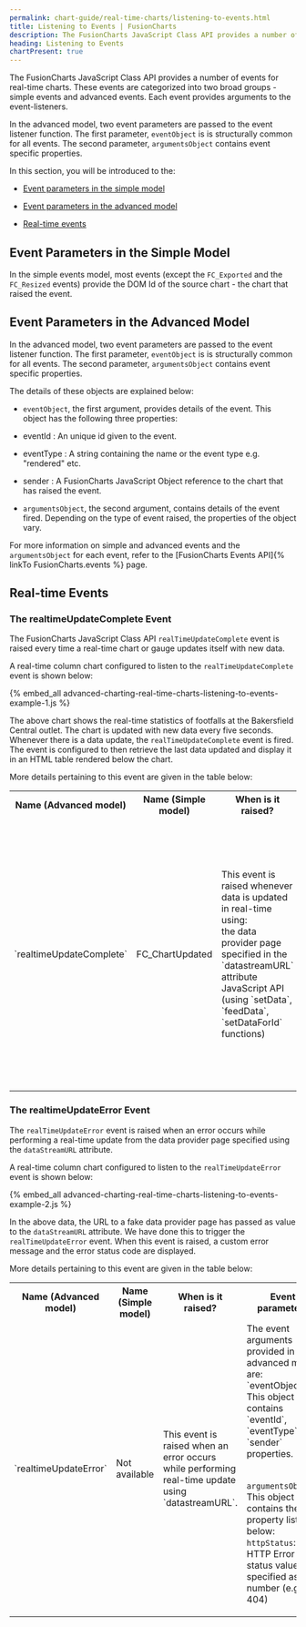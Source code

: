```yaml
---
permalink: chart-guide/real-time-charts/listening-to-events.html
title: Listening to Events | FusionCharts
description: The FusionCharts JavaScript Class API provides a number of events for real-time charts.
heading: Listening to Events
chartPresent: true
---
```


The FusionCharts JavaScript Class API provides a number of events for real-time charts. These events are categorized into two broad groups - simple events and advanced events. Each event provides arguments to the event-listeners.

In the advanced model, two event parameters are passed to the event listener function. The first parameter, `eventObject` is is structurally common for all events. The second parameter, `argumentsObject` contains event specific properties.

In this section, you will be introduced to the:

* <a href="/chart-guide/real-time-charts/listening-to-events.html#event-parameters-in-the-simple-model">Event parameters in the simple model</a>

* <a href="/chart-guide/real-time-charts/listening-to-events.html#event-parameters-in-the-advanced-model">Event parameters in the advanced model</a>

* <a href="/chart-guide/real-time-charts/listening-to-events.html#real-time-events">Real-time events</a>

## Event Parameters in the Simple Model

In the simple events model, most events (except the `FC_Exported` and the `FC_Resized` events) provide the DOM Id of the source chart - the chart that raised the event.

## Event Parameters in the Advanced Model

In the advanced model, two event parameters are passed to the event listener function. The first parameter, `eventObject` is is structurally common for all events. The second parameter, `argumentsObject` contains event specific properties.

The details of these objects are explained below:

* `eventObject`, the first argument, provides details of the event. This object has the following three properties:

* eventId : An unique id given to the event.

* eventType : A string containing the name or the event type e.g. "rendered" etc.

* sender : A FusionCharts JavaScript Object reference to the chart that has raised the event.

* `argumentsObject`, the second argument, contains details of the event fired.  Depending on the type of event raised, the properties of the object vary.

For more information on simple and advanced events and the `argumentsObject` for each event, refer to the [FusionCharts Events API]{% linkTo FusionCharts.events %} page.

## Real-time Events

### The realtimeUpdateComplete Event

The FusionCharts JavaScript Class API `realTimeUpdateComplete`  event is raised every time a real-time chart or gauge updates itself  with new data.

A real-time column chart configured to listen to the `realTimeUpdateComplete` event is shown below:

{% embed_all advanced-charting-real-time-charts-listening-to-events-example-1.js %}

The above chart shows the real-time statistics of footfalls at the Bakersfield Central outlet. The chart is updated with new data every five seconds. Whenever there is a data update, the `realTimeUpdateComplete` event is fired. The event is configured to then retrieve the last data updated and display it in an HTML table rendered below the chart.





More details pertaining to this event are given in the table below:

<table>
  <tr>
    <th>Name (Advanced model)</th>
    <th>Name (Simple model)</th>
    <th>When is it raised?</th>
    <th>Event parameters</th>
  </tr>
  <tr>
    <td>`realtimeUpdateComplete`</td>
    <td>FC_ChartUpdated
</td>
    <td>This event is raised whenever data is updated in real-time using:
<br/>the data provider page specified in the `datastreamURL` attribute
<br/>JavaScript API (using `setData`, `feedData`, `setDataForId` functions)</td>
    <td>The event argument provided by `FC_ChartUpdated` function (simple event model) is the `DOMId` of the chart raising the event.

The event arguments provided in the advanced model are:
<br/>`eventObject` : This object contains the `eventId`, `eventType`, and `sender` properties.
<br/>
`argumentsObject`: This is passed as a blank object.</td>
  </tr>
</table>


### The realtimeUpdateError Event

The `realTimeUpdateError` event is raised when an error occurs while performing a real-time update from the data provider page specified using the `dataStreamURL` attribute.



A real-time column chart configured to listen to the `realTimeUpdateError` event is shown below:



{% embed_all advanced-charting-real-time-charts-listening-to-events-example-2.js %}













In the above data, the URL to a fake data provider page has passed as value to the `dataStreamURL` attribute. We have done this to trigger the `realTimeUpdateError` event. When this event is raised, a custom error message and the error status code are displayed.

More details pertaining to this event are given in the table below:

<table>
  <tr>
    <th>Name (Advanced model)         </th>
    <th>Name (Simple model)     </th>
    <th>When is it raised?</th>
    <th>Event parameters</th>
  </tr>
  <tr>
    <td>`realtimeUpdateError`</td>
    <td>Not available
</td>
    <td>This event is raised when an error occurs while performing real-time update using `datastreamURL`.</td>
    <td>The event arguments provided in the advanced model are:
<br/>`eventObject` : This object contains `eventId`, `eventType` and `sender` properties.

<br/>`argumentsObject`: This object contains the property listed below:
<br/>`httpStatus`: The HTTP Error status value is specified as a number (e.g., 404)

</td>
  </tr>
</table>